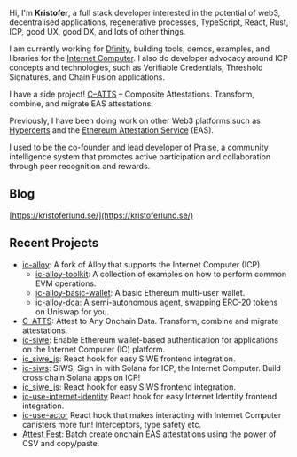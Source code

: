 Hi, I'm **Kristofer**, a full stack developer interested in the potential of web3, decentralised applications, regenerative processes, TypeScript, React, Rust, ICP, good UX, good DX, and lots of other things.

I am currently working for [Dfinity](https://dfinity.org/), building tools, demos, examples, and libraries for the [Internet Computer](https://internetcomputer.org/). I also do developer advocacy around ICP concepts and technologies, such as Verifiable Credentials, Threshold Signatures, and Chain Fusion applications.

I have a side project! [C–ATTS](C–ATTS) – Composite Attestations. Transform, combine, and migrate EAS attestations.

Previously, I have been doing work on other Web3 platforms such as [Hypercerts](https://hypercerts.org/) and the [Ethereum Attestation Service](https://easscan.org/) (EAS).

I used to be the co-founder and lead developer of [Praise](https://givepraise.xyz), a community intelligence system that promotes active participation and collaboration through peer recognition and rewards.

## Blog

[https://kristoferlund.se/](https://kristoferlund.se/)

## Recent Projects

- [ic-alloy](https://ic-alloy.dev/): A fork of Alloy that supports the Internet Computer (ICP)
  - [ic-alloy-toolkit](https://github.com/ic-alloy/ic-alloy-toolkit): A collection of examples on how to perform common EVM operations.
  - [ic-alloy-basic-wallet](https://github.com/ic-alloy/ic-alloy-basic-wallet): A basic Ethereum multi-user wallet. 
  - [ic-alloy-dca](https://github.com/ic-alloy/ic-alloy-dca): A semi-autonomous agent, swapping ERC-20 tokens on Uniswap for you. 
- [C–ATTS](https://catts.run): Attest to Any Onchain Data. Transform, combine and migrate attestations.
- [ic-siwe](https://github.com/kristoferlund/ic-siwe): Enable Ethereum wallet-based authentication for applications on the Internet Computer (IC) platform.
- [ic_siwe_js](https://github.com/kristoferlund/ic-siwe/tree/main/packages/ic_siwe_js): React hook for easy SIWE frontend integration.
- [ic-siws](https://github.com/kristoferlund/ic-siws): SIWS, Sign in with Solana for ICP, the Internet Computer. Build cross chain Solana apps on ICP!
- [ic_siwe_js](https://github.com/kristoferlund/ic-siws/tree/main/packages/ic_siws_js): React hook for easy SIWS frontend integration.
- [ic-use-internet-identity](https://github.com/kristoferlund/ic-use-internet-identity) React hook for easy Internet Identity frontend integration.
- [ic-use-actor](https://github.com/kristoferlund/ic-use-actor) React hook that makes interacting with Internet Computer canisters more fun! Interceptors, type safety etc.
- [Attest Fest](https://github.com/kristoferlund/attest-fest): Batch create onchain EAS attestations using the power of CSV and copy/paste.

<!--
**kristoferlund/kristoferlund** is a ✨ _special_ ✨ repository because its `README.md` (this file) appears on your GitHub profile.

Here are some ideas to get you started:

- 🔭 I’m currently working on ...
- 🌱 I’m currently learning ...
- 👯 I’m looking to collaborate on ...
- 🤔 I’m looking for help with ...
- 💬 Ask me about ...
- 📫 How to reach me: ...
- 😄 Pronouns: ...
- ⚡ Fun fact: ...
-->
